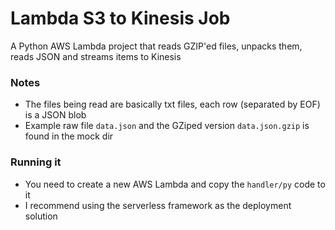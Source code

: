 # Lambda S3 to Kinesis Job
A Python AWS Lambda project that reads GZIP'ed files, unpacks them, reads JSON and streams items to Kinesis

### Notes
- The files being read are basically txt files, each row (separated by EOF) is a JSON blob
- Example raw file `data.json` and the GZiped version `data.json.gzip` is found in the mock dir

### Running it
- You need to create a new AWS Lambda and copy the `handler/py` code to it
- I recommend using the serverless framework as the deployment solution
